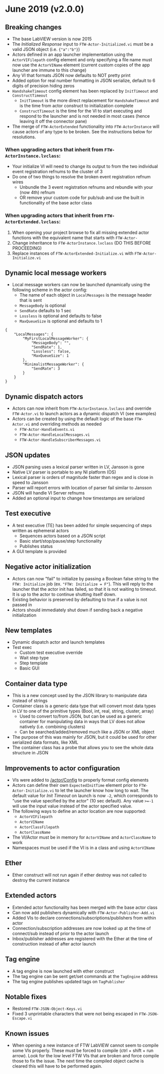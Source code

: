 # June 2019 (v2.0.0)

## Breaking changes
* The base LabVIEW version is now 2015
* The *Initialized Response* input to `FTW-Actor-Initialized.vi` must be a valid JSON object (i.e. `{"a":"b"}`)
* Actors defined in an app launcher implementation using the `ActorVIFilepath` config element and only specifying a file name must now use the `ActorVIName` element (current custom copies of the app launcher are immune to this change)
* Any VI that formats JSON now defaults to NOT pretty print
* Added option for real number formatting in JSON serialize, default to 6 digits of precision hiding zeros
* `HandshakeTimeout` config element has been replaced by `InitTimeout` and `ConstructTimeout`
    * `InitTimeout` is the more direct replacement for `HandshakeTimeout` and is the time from actor construct to initialization complete
    * `ConstructTimeout` is the time for the VI to start executing and respond to the launcher and is not needed in most cases (hence leaving it off the connector pane)
* The merge of `FTW-ActorExtended` functionality into `FTW-ActorInstance` will cause actors of any type to be broken. See the instructions below for resolutions.

### When upgrading actors that inherit from **`FTW-ActorInstance.lvclass`**:
* Your initialize VI will need to change its output to from the two individual event registration refnums to the cluster of 3
* Do one of two things to resolve the broken event registration refnum wires
    * Unbundle the 3 event registration refnums and rebundle with your (now 4th) refnum
    * OR remove your custom code for pub/sub and use the built in functionality of the base actor class

### When upgrading actors that inherit from **`FTW-ActorExtended.lvclass`**:
1. When opening your project browse to fix all missing extended actor functions with the equivalent name that starts with `FTW-Actor-`
1. Change inheritance to `FTW-ActorInstance.lvclass` (DO THIS BEFORE PROCEEDING)
1. Replace instances of `FTW-ActorExtended-Initialize.vi` with `FTW-Actor-Initialize.vi`

## Dynamic local message workers
* Local message workers can now be launched dynamically using the following scheme in the actor config:
    * The name of each object in `LocalMessages` is the message header that is sent
    * `MessageBody` is optional
    * `SendRate` defaults to 1 sec
    * `Lossless` is optional and defaults to false
    * `MaxQueueSize` is optional and defaults to 1

```
{
    "LocalMessages": {
        "MyFirstLocalMessageWorker": {
            "MessageBody": "",
            "SendRate": 1,
            "Lossless": false,
            "MaxQueueSize": 1
        },
        "MinimalistMessageWorker": {
            "SendRate": 3
        }
    }
}
```

## Dynamic dispatch actors
* Actors can now inherit from `FTW-ActorInstance.lvclass` and override `FTW-Actor.vi` to launch actors as a dynamic dispatch VI (see examples)
* Actors can be created by using the default logic of the base `FTW-Actor.vi` and overriding methods as needed
    * `FTW-Actor-HandleEvents.vi`
    * `FTW-Actor-HandleLocalMessages.vi`
    * `FTW-Actor-HandleSubscriberMessages.vi`

## JSON updates
* JSON parsing uses a lexical parser written in LV, Jansson is gone
* Native LV parser is portable to any NI platform (OS)
* Lexical parser is orders of magnitude faster than regex and is close in speed to Jansson
* Parser will report errors with location of parser fail similar to Jansson
* JSON will handle VI Server refnums
* Added an optional input to change how timestamps are serialized

## Test executive
* A test executive (TE) has been added for simple sequencing of steps written as ephemeral actors
    * Sequences actors based on a JSON script
    * Basic start/stop/pause/step functionality
    * Publishes status
* A GUI template is provided

## Negative actor initialization
* Actors can now "fail" to initialize by passing a Boolean false string to the `FTW: Initialize` job (ex. `"FTW: Initialize = F"`). This will reply to the launcher that the actor init has failed, so that it is not waiting to timeout. It is up to the actor to continue shutting itself down.
* Existing behavior is preserved by defaulting to true if a value is not passed in
* Actors should immediately shut down if sending back a negative initialization

## New templates
* Dynamic dispatch actor and launch templates
* Test exec
    * Custom test executive override
    * Wait step type
    * Step template
    * Basic GUI

## Container data type
* This is a new concept used by the JSON library to manipulate data instead of strings
* Container class is a generic data type that will convert most data types in LV to one of the primitive types (Bool, int, real, string, cluster, array)
    * Used to convert to/from JSON, but can be used as a generic container for manipulating data in ways that LV does not allow natively (i.e. combining clusters)
    * Can be searched/added/removed much like a JSON or XML object
* The purpose of this was mainly for JSON, but it could be used for other serialized data formats, like XML
* The container class has a probe that allows you to see the whole data structure in JSON

## Improvements to actor configuration
* VIs were added to [/actor/Config](../../source/actor/Config) to properly format config elements
* Actors can define their own `ExpectedInitTime` element prior to `FTW-Actor-Initialize.vi` to let the launcher know how long to wait. The default value for *Init Timeout* on launch is now `-2`, which corresponds to "use the value specified by the actor" (10 sec default). Any value `>=-1` will use the input value instead of the actor specified value.
* The following ways to define an actor location are now supported: 
    * `ActorVIFilepath`
    * `ActorVIName`
    * `ActorClassFilepath`
    * `ActorClassName`
* The VI/Actor must be in memory for `ActorVIName` and `ActorClassName` to work
* Namespaces must be used if the VI is in a class and using `ActorVIName`

## Ether
* Ether construct will not run again if ether destroy was not called to destroy the current instance

## Extended actors
* Extended actor functionality has been merged with the base actor class
* Can now add publishers dynamically with `FTW-Actor-Publisher-Add.vi`
* Added VIs to declare connections/subscriptions/publishers from within actor
* Connection/subscription addresses are now looked up at the time of connect/sub instead of prior to the actor launch
* Inbox/publisher addresses are registered with the Ether at the time of construction instead of after actor launch

## Tag engine
* A tag engine is now launched with ether construct
* The tag engine can be sent get/set commands at the `TagEngine` address
* The tag engine publishes updated tags on `TagPublisher`

## Notable fixes
* Restored `FTW-JSON-Object-Keys.vi`
* Fixed 3 unprintable characters that were not being escaped in `FTW-JSON-Escape.vi`

## Known issues
* When opening a new instance of FTW LabVIEW cannot seem to compile some VIs properly. These must be forced to compile (ctrl + shift + run arrow). Look for the low level FTW VIs that are broken and force compile those to fix the issue. The next time the compiled object cache is cleared this will have to be performed again.